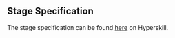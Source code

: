 ## Stage Specification

The stage specification can be found [here](https://hyperskill.org/projects/98/stages/539/implement) on Hyperskill.